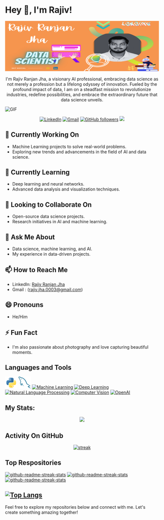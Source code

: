 # Hey 👋, I'm Rajiv!

<img src="https://raw.githubusercontent.com/Rajivjha003/Rajivjha003/main/RajivCoverImage.png" alt="Image Discription About Me">
<div align="center">
  <p>
    I'm Rajiv Ranjan Jha, a visionary AI professional, embracing data science as not merely a profession but a lifelong odyssey of innovation. Fueled by the profound impact of data, I am on a steadfast mission to revolutionize industries, redefine possibilities, and embrace the extraordinary future that data science unveils.
  </p>
</div>

<div style="display: flex; justify-content: center; align-items: center;">
  <img src="https://media.giphy.com/media/1n92hYPiFQ0efcCtrF/giphy.gif" alt="GIF" width="600">
</div>


<p align="center">
  <a href="www.linkedin.com/in/rajiv-ranjan-jha-586494283/"><img alt="LinkedIn" title="LinkedIn" src="https://img.shields.io/badge/-LinkedIn-0A66C2?style=for-the-badge&logo=linkedin&logoColor=white"/></a>
  <a href="mailto:rajiv.jha.0003@gmail.com"><img alt="Gmail" title="Gmail" src="https://img.shields.io/badge/-Gmail-D14836?style=for-the-badge&logo=gmail&logoColor=white"/></a>
   <a href="https://github.com/Rajivjha003?tab=followers"><img alt="GitHub followers" title="GitHub followers" src="https://img.shields.io/github/followers/Rajivjha003?color=236ad3&style=for-the-badge&logo=github&label=Follow"/></a>
    <a href="https://github.com/Rajivjha003"> <img src="https://komarev.com/ghpvc/?username=Rajivjha003&style=for-the-badge&color=brightgreen"> </a>
   


## 🔭 Currently Working On

- Machine Learning projects to solve real-world problems.
- Exploring new trends and advancements in the field of AI and data science.

## 🌱 Currently Learning

- Deep learning and neural networks.
- Advanced data analysis and visualization techniques.

## 👯 Looking to Collaborate On

- Open-source data science projects.
- Research initiatives in AI and machine learning.

## 💬 Ask Me About

- Data science, machine learning, and AI.
- My experience in data-driven projects.

## 📫 How to Reach Me

- LinkedIn: [Rajiv Ranjan Jha](https://www.linkedin.com/in/rajivjha003/)
- Gmail : (rajiv.jha.0003@gmail.com)

## 😄 Pronouns

- He/Him

## ⚡ Fun Fact

- I'm also passionate about photography and love capturing beautiful moments.

## Languages and Tools

<p align="left"> 
  <a href="https://github.com/Rajivjha003"><img src="https://raw.githubusercontent.com/devicons/devicon/master/icons/python/python-original.svg" alt="Python" title="Python" width="40" height="40"/></a>
  <a href="https://github.com/Rajivjha003"><img src="https://raw.githubusercontent.com/devicons/devicon/master/icons/mysql/mysql-original.svg" alt="MySQL" title="MySQL" width="40" height="40"/></a>
  <a href="https://github.com/Rajivjha003"><img src="https://raw.githubusercontent.com/devicons/devicon/master/icons/machinelearning/machinelearning-original.svg" alt="Machine Learning" title="Machine Learning" width="40" height="40"/></a>
  <a href="https://github.com/Rajivjha003"><img src="https://raw.githubusercontent.com/devicons/devicon/master/icons/deeplearning/deeplearning-original.svg" alt="Deep Learning" title="Deep Learning" width="40" height="40"/></a>
  <a href="https://github.com/Rajivjha003"><img src="https://raw.githubusercontent.com/devicons/devicon/master/icons/natural/natural-original.svg" alt="Natural Language Processing" title="Natural Language Processing" width="40" height="40"/></a>
  <a href="https://github.com/Rajivjha003"><img src="https://raw.githubusercontent.com/devicons/devicon/master/icons/computer/computer-original.svg" alt="Computer Vision" title="Computer Vision" width="40" height="40"/></a>
  <a href="https://github.com/Rajivjha003"><img src="https://raw.githubusercontent.com/devicons/devicon/master/icons/openai/openai-original.svg" alt="OpenAI" title="OpenAI" width="40" height="40"/></a>
</p>






## My Stats:

<p align="center">
<img height="200px" src="https://github-readme-stats.vercel.app/api?username=Rajivjha003&hide_border=true&show_icons=true&count_private=true&theme=gruvbox&bg_color=151515">
</p>

## Activity On GitHub

<p align="center">
  <a href="https://github.com/Rajivjha003">      
<img title="stats" alt="streak" src="https://github-readme-streak-stats.herokuapp.com/?user=Rajivjha003&theme=dark&hide_border=true&stroke=f53b3b"/>
</a> 
</p>

## Top Respositories
<p align="left">
   <a href="https://github.com/Rajivjha003/Cardiovascular-Risk-Prediction"><img width="278" src="https://denvercoder1-github-readme-stats.vercel.app/api/pin/?username=Rajivjha003&repo=Cardiovascular-Risk-Prediction&theme=react&bg_color=1F222E&title_color=F8D866&hide_border=true&icon_color=F8D866&show_icons=false" alt="github-readme-streak-stats"></a>
  <a href="https://github.com/Rajivjha003/Retail-Sales-Prediction"><img width="278" src="https://denvercoder1-github-readme-stats.vercel.app/api/pin/?username=Rajivjha003&repo=Retail-Sales-Prediction&theme=react&bg_color=1F222E&title_color=F8D866&hide_border=true&icon_color=F8D866&show_icons=false" alt="github-readme-streak-stats"></a>
 <a href="https://github.com/Rajivjha003/ATS_Analyzer "><img width="278" src="https://denvercoder1-github-readme-stats.vercel.app/api/pin/?username=Rajivjha003&repo=ATS_Analyzer&theme=react&bg_color=1F222E&title_color=F8D866&hide_border=true&icon_color=F8D866&show_icons=false" alt="github-readme-streak-stats"></a>
</p>

[![Top Langs](https://github-readme-stats.vercel.app/api/top-langs/?username=Rajivjha003&layout=pie)](https://github.com/Rajivjha003/github-readme-stats)
---
Feel free to explore my repositories below and connect with me. Let's create something amazing together!


